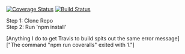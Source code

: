 [![Coverage Status](https://coveralls.io/repos/github/db488/IS219-Calculator/badge.svg)](https://coveralls.io/github/db488/IS219-Calculator)
[![Build Status](https://travis-ci.com/db488/IS219-Calculator.svg?branch=master)](https://travis-ci.com/db488/IS219-Calculator)

Step 1: Clone Repo\
Step 2: Run 'npm install'


[Anything I do to get Travis to build spits out the same error message]\
["The command "npm run coveralls" exited with 1."]